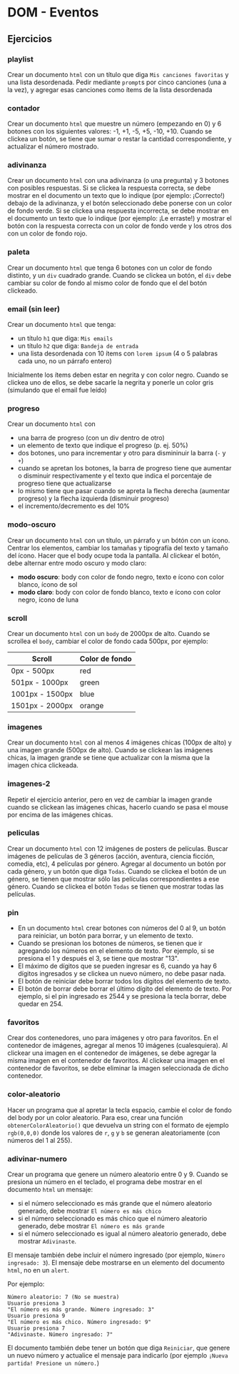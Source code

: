 # DOM - Eventos

## Ejercicios

### playlist

Crear un documento `html` con un título que diga `Mis canciones favoritas` y una lista desordenada. Pedir mediante `prompt`s por cinco canciones (una a la vez), y agregar esas canciones como ítems de la lista desordenada

### contador

Crear un documento `html` que muestre un número (empezando en 0) y 6 botones con los siguientes valores: -1, +1, -5, +5, -10, +10. Cuando se clickea un botón, se tiene que sumar o restar la cantidad correspondiente, y actualizar el número mostrado.

### adivinanza

Crear un documento `html` con una adivinanza (o una pregunta) y 3 botones con posibles respuestas. Si se clickea la respuesta correcta, se debe mostrar en el documento un texto que lo indique (por ejemplo: ¡Correcto!) debajo de la adivinanza, y el botón seleccionado debe ponerse con un color de fondo verde. Si se clickea una respuesta incorrecta, se debe mostrar en el documento un texto que lo indique (por ejemplo: ¡Le erraste!) y mostrar el botón con la respuesta correcta con un color de fondo verde y los otros dos con un color de fondo rojo.

### paleta

Crear un documento `html` que tenga 6 botones con un color de fondo distinto, y un `div` cuadrado grande. Cuando se clickea un botón, el `div` debe cambiar su color de fondo al mismo color de fondo que el del botón clickeado.

### email (sin leer)

Crear un documento `html` que tenga:

- un título `h1` que diga: `Mis emails`
- un título `h2` que diga: `Bandeja de entrada`
- una lista desordenada con 10 ítems con `lorem ipsum` (4 o 5 palabras cada uno, no un párrafo entero)

Inicialmente los ítems deben estar en negrita y con color negro. Cuando se clickea uno de ellos, se debe sacarle la negrita y ponerle un color gris (simulando que el email fue leído)

### progreso

Crear un documento `html` con

- una barra de progreso (con un div dentro de otro)
- un elemento de texto que indique el progreso (p. ej. 50%)
- dos botones, uno para incrementar y otro para dismininuir la barra (`-` y `+`)
- cuando se apretan los botones, la barra de progreso tiene que aumentar o disminuir respectivamente y el texto que indica el porcentaje de progreso tiene que actualizarse
- lo mismo tiene que pasar cuando se apreta la flecha derecha (aumentar progreso) y la flecha izquierda (disminuir progreso)
- el incremento/decremento es del 10%

### modo-oscuro

Crear un documento `html` con un título, un párrafo y un bótón con un ícono. Centrar los elementos, cambiar los tamañas y tipografía del texto y tamaño del ícono. Hacer que el body ocupe toda la pantalla. Al clickear el botón, debe alternar entre modo oscuro y modo claro:

- **modo oscuro**: body con color de fondo negro, texto e ícono con color blanco, ícono de sol
- **modo claro**: body con color de fondo blanco, texto e ícono con color negro, ícono de luna

### scroll

Crear un documento `html` con un `body` de 2000px de alto. Cuando se scrollea el `body`, cambiar el color de fondo cada 500px, por ejemplo:

| Scroll          | Color de fondo |
| --------------- | -------------- |
| 0px - 500px     | red            |
| 501px - 1000px  | green          |
| 1001px - 1500px | blue           |
| 1501px - 2000px | orange         |

### imagenes

Crear un documento `html` con al menos 4 imágenes chicas (100px de alto) y una imagen grande (500px de alto). Cuando se clickean las imágenes chicas, la imagen grande se tiene que actualizar con la misma que la imagen chica clickeada.

### imagenes-2

Repetir el ejercicio anterior, pero en vez de cambiar la imagen grande cuando se clickean las imágenes chicas, hacerlo cuando se pasa el mouse por encima de las imágenes chicas.

### peliculas

Crear un documento `html` con 12 imágenes de posters de películas. Buscar imágenes de películas de 3 géneros (acción, aventura, ciencia ficción, comedia, etc), 4 películas por género. Agregar al documento un botón por cada género, y un botón que diga `Todas`. Cuando se clickea el botón de un género, se tienen que mostrar sólo las películas correspondientes a ese género. Cuando se clickea el botón `Todas` se tienen que mostrar todas las películas.

### pin

- En un documento `html` crear botones con números del 0 al 9, un botón para reiniciar, un botón para borrar, y un elemento de texto.
- Cuando se presionan los botones de números, se tienen que ir agregando los números en el elemento de texto. Por ejemplo, si se presiona el 1 y después el 3, se tiene que mostrar "13".
- El máximo de dígitos que se pueden ingresar es 6, cuando ya hay 6 dígitos ingresados y se clickea un nuevo número, no debe pasar nada.
- El botón de reiniciar debe borrar todos los dígitos del elemento de texto.
- El botón de borrar debe borrar el último dígito del elemento de texto. Por ejemplo, si el pin ingresado es 2544 y se presiona la tecla borrar, debe quedar en 254.

### favoritos

Crear dos contenedores, uno para imágenes y otro para favoritos. En el contenedor de imágenes, agregar al menos 10 imágenes (cualesquiera). Al clickear una imagen en el contenedor de imágenes, se debe agregar la misma imagen en el contenedor de favoritos. Al clickear una imagen en el contenedor de favoritos, se debe eliminar la imagen seleccionada de dicho contenedor.

### color-aleatorio

Hacer un programa que al apretar la tecla espacio, cambie el color de fondo del body por un color aleatorio. Para eso, crear una función `obtenerColorAleatorio()` que devuelva un string con el formato de ejemplo `rgb(0,0,0)` donde los valores de `r`, `g` y `b` se generan aleatoriamente (con números del 1 al 255).

### adivinar-numero

Crear un programa que genere un número aleatorio entre 0 y 9. Cuando se presiona un número en el teclado, el programa debe mostrar en el documento `html` un mensaje:

- si el número seleccionado es más grande que el número aleatorio generado, debe mostrar `El número es más chico`
- si el número seleccionado es más chico que el número aleatorio generado, debe mostrar `El número es más grande`
- si el número seleccionado es igual al número aleatorio generado, debe mostrar `Adivinaste`.

El mensaje también debe incluir el número ingresado (por ejemplo, `Número ingresado: 3`). El mensaje debe mostrarse en un elemento del documento `html`, no en un `alert`.

Por ejemplo:

```
Número aleatorio: 7 (No se muestra)
Usuario presiona 3
"El número es más grande. Número ingresado: 3"
Usuario presiona 9
"El número es más chico. Número ingresado: 9"
Usuario presiona 7
"Adivinaste. Número ingresado: 7"
```

El documento también debe tener un botón que diga `Reiniciar`, que genere un nuevo número y actualice el mensaje para indicarlo (por ejemplo `¡Nueva partida! Presione un número.`)
